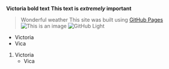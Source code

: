 **Victoria bold text**
**This text is _extremely_ important**
> Wonderful weather
This site was built using [GitHub Pages](https://pages.github.com/)
![This is an image](https://static01.nyt.com/images/2021/09/14/science/07CAT-STRIPES/07CAT-STRIPES-mediumSquareAt3X-v2.jpg)
![GitHub Light](https://github.com/github-light.png#gh-dark-mode-only)
- Victoria
- Vica
1. Victoria
   - Vica